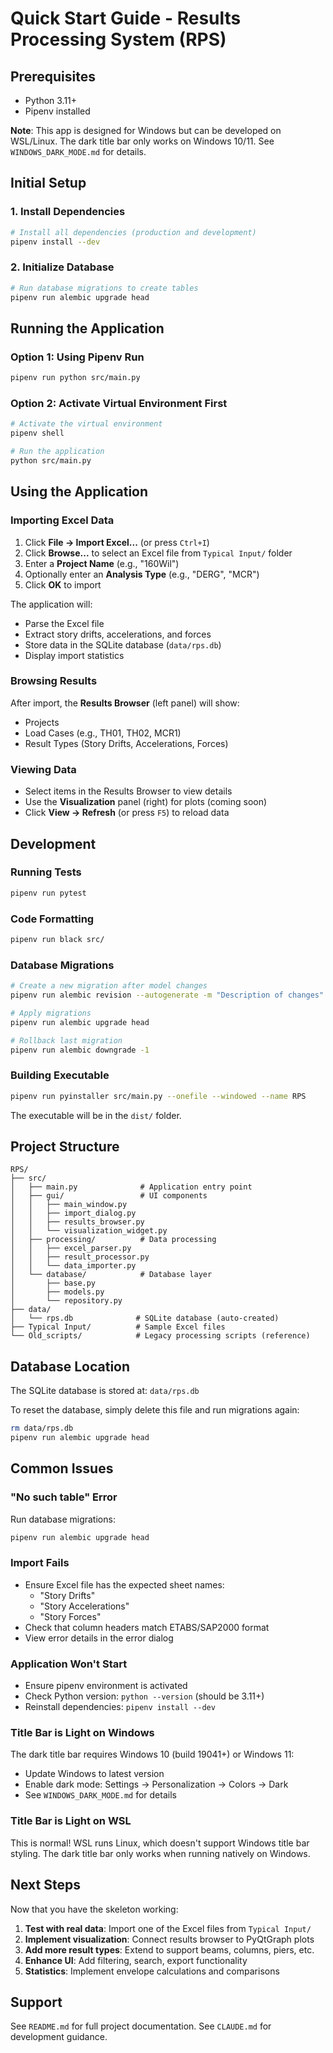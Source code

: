# Quick Start Guide - Results Processing System (RPS)

## Prerequisites

- Python 3.11+
- Pipenv installed

**Note**: This app is designed for Windows but can be developed on WSL/Linux. The dark title bar only works on Windows 10/11. See `WINDOWS_DARK_MODE.md` for details.

## Initial Setup

### 1. Install Dependencies

```bash
# Install all dependencies (production and development)
pipenv install --dev
```

### 2. Initialize Database

```bash
# Run database migrations to create tables
pipenv run alembic upgrade head
```

## Running the Application

### Option 1: Using Pipenv Run

```bash
pipenv run python src/main.py
```

### Option 2: Activate Virtual Environment First

```bash
# Activate the virtual environment
pipenv shell

# Run the application
python src/main.py
```

## Using the Application

### Importing Excel Data

1. Click **File → Import Excel...** (or press `Ctrl+I`)
2. Click **Browse...** to select an Excel file from `Typical Input/` folder
3. Enter a **Project Name** (e.g., "160Wil")
4. Optionally enter an **Analysis Type** (e.g., "DERG", "MCR")
5. Click **OK** to import

The application will:
- Parse the Excel file
- Extract story drifts, accelerations, and forces
- Store data in the SQLite database (`data/rps.db`)
- Display import statistics

### Browsing Results

After import, the **Results Browser** (left panel) will show:
- Projects
- Load Cases (e.g., TH01, TH02, MCR1)
- Result Types (Story Drifts, Accelerations, Forces)

### Viewing Data

- Select items in the Results Browser to view details
- Use the **Visualization** panel (right) for plots (coming soon)
- Click **View → Refresh** (or press `F5`) to reload data

## Development

### Running Tests

```bash
pipenv run pytest
```

### Code Formatting

```bash
pipenv run black src/
```

### Database Migrations

```bash
# Create a new migration after model changes
pipenv run alembic revision --autogenerate -m "Description of changes"

# Apply migrations
pipenv run alembic upgrade head

# Rollback last migration
pipenv run alembic downgrade -1
```

### Building Executable

```bash
pipenv run pyinstaller src/main.py --onefile --windowed --name RPS
```

The executable will be in the `dist/` folder.

## Project Structure

```
RPS/
├── src/
│   ├── main.py              # Application entry point
│   ├── gui/                 # UI components
│   │   ├── main_window.py
│   │   ├── import_dialog.py
│   │   ├── results_browser.py
│   │   └── visualization_widget.py
│   ├── processing/          # Data processing
│   │   ├── excel_parser.py
│   │   ├── result_processor.py
│   │   └── data_importer.py
│   └── database/            # Database layer
│       ├── base.py
│       ├── models.py
│       └── repository.py
├── data/
│   └── rps.db              # SQLite database (auto-created)
├── Typical Input/          # Sample Excel files
└── Old_scripts/            # Legacy processing scripts (reference)
```

## Database Location

The SQLite database is stored at: `data/rps.db`

To reset the database, simply delete this file and run migrations again:

```bash
rm data/rps.db
pipenv run alembic upgrade head
```

## Common Issues

### "No such table" Error

Run database migrations:
```bash
pipenv run alembic upgrade head
```

### Import Fails

- Ensure Excel file has the expected sheet names:
  - "Story Drifts"
  - "Story Accelerations"
  - "Story Forces"
- Check that column headers match ETABS/SAP2000 format
- View error details in the error dialog

### Application Won't Start

- Ensure pipenv environment is activated
- Check Python version: `python --version` (should be 3.11+)
- Reinstall dependencies: `pipenv install --dev`

### Title Bar is Light on Windows

The dark title bar requires Windows 10 (build 19041+) or Windows 11:
- Update Windows to latest version
- Enable dark mode: Settings → Personalization → Colors → Dark
- See `WINDOWS_DARK_MODE.md` for details

### Title Bar is Light on WSL

This is normal! WSL runs Linux, which doesn't support Windows title bar styling. The dark title bar only works when running natively on Windows.

## Next Steps

Now that you have the skeleton working:

1. **Test with real data**: Import one of the Excel files from `Typical Input/`
2. **Implement visualization**: Connect results browser to PyQtGraph plots
3. **Add more result types**: Extend to support beams, columns, piers, etc.
4. **Enhance UI**: Add filtering, search, export functionality
5. **Statistics**: Implement envelope calculations and comparisons

## Support

See `README.md` for full project documentation.
See `CLAUDE.md` for development guidance.
